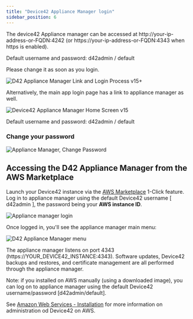 ```yaml
---
title: "Device42 Appliance Manager login"
sidebar_position: 6
---
```


The device42 Appliance manager can be accessed at http://your-ip-address-or-FQDN:4242 (or https://your-ip-address-or-FQDN:4343 when https is enabled).

Default username and password: d42admin / default

Please change it as soon as you login.

![D42 Appliance Manager Link and Login Process v15+](/assets/images/appl-mgr-link-login-v15.png)

Alternatively, the main app login page has a link to appliance manager as well.

![Device42 Appliance Manager Home Screen v15](/assets/images/d42-appliance-manager-home-v15.png)

Default username and password: d42admin / default

### Change your password

![Appliance Manager, Change Password](/assets/images/appl-mgr-change-password.png)

## Accessing the D42 Appliance Manager from the AWS Marketplace

Launch your Device42 instance via the [AWS Marketplace](https://aws.amazon.com/marketplace/search/results?ref_=device42&searchTerms=Device42) 1-Click feature. Log in to appliance manager using the default Device42 username \[ d42admin \], the password being your **AWS instance ID**. 

![Appliance manager login ](/assets/images/appliance_manager_AWS.png)

Once logged in, you'll see the appliance manager main menu: 

![D42 Appliance Manager menu](/assets/images/appliance_manager_main.png)

The appliance manager listens on port 4343 (https://YOUR\_DEVICE42\_INSTANCE:4343). Software updates, Device42 backups and restores, and certificate management are all performed through the appliance manager.

Note: if you installed on AWS manually (using a downloaded image), you can log on to appliance manager using the default Device42 username/password [d42admin/default].

See [Amazon Web Services - Installation](/getstarted/installation/installation-amazon-web-services/) for more information on administration od Device42 on AWS.
